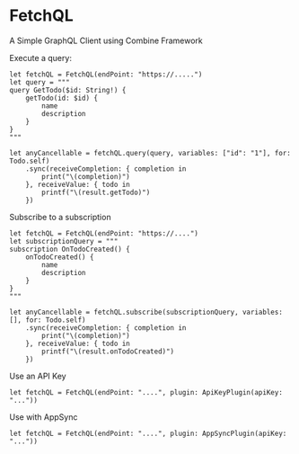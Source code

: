 # FetchQL

A Simple GraphQL Client using Combine Framework


Execute a query:

```
let fetchQL = FetchQL(endPoint: "https://.....")
let query = """
query GetTodo($id: String!) {
    getTodo(id: $id) {
        name
        description
    }
}
"""

let anyCancellable = fetchQL.query(query, variables: ["id": "1"], for: Todo.self)
    .sync(receiveCompletion: { completion in
        print("\(completion)")
    }, receiveValue: { todo in
        printf("\(result.getTodo)")
    })
```

Subscribe to a subscription
```
let fetchQL = FetchQL(endPoint: "https://....")
let subscriptionQuery = """
subscription OnTodoCreated() {
    onTodoCreated() {
        name
        description
    }
}
"""

let anyCancellable = fetchQL.subscribe(subscriptionQuery, variables: [], for: Todo.self)
    .sync(receiveCompletion: { completion in
        print("\(completion)")
    }, receiveValue: { todo in
        printf("\(result.onTodoCreated)")
    })
```

Use an API Key

```
let fetchQL = FetchQL(endPoint: "....", plugin: ApiKeyPlugin(apiKey: "..."))
```

Use with AppSync

```
let fetchQL = FetchQL(endPoint: "....", plugin: AppSyncPlugin(apiKey: "..."))
```
